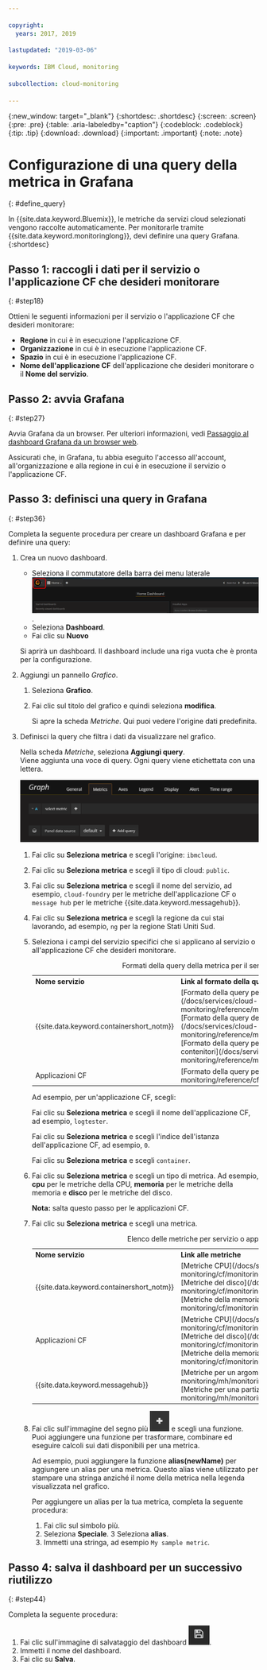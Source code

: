 ```yaml
---

copyright:
  years: 2017, 2019

lastupdated: "2019-03-06"

keywords: IBM Cloud, monitoring

subcollection: cloud-monitoring

---
```


{:new_window: target="_blank"}
{:shortdesc: .shortdesc}
{:screen: .screen}
{:pre: .pre}
{:table: .aria-labeledby="caption"}
{:codeblock: .codeblock}
{:tip: .tip}
{:download: .download}
{:important: .important}
{:note: .note}


# Configurazione di una query della metrica in Grafana
{: #define_query}

In {{site.data.keyword.Bluemix}}, le metriche da servizi cloud selezionati vengono raccolte automaticamente. Per monitorarle tramite {{site.data.keyword.monitoringlong}}, devi definire una query Grafana. 
{:shortdesc}

## Passo 1: raccogli i dati per il servizio o l'applicazione CF che desideri monitorare
{: #step18}

Ottieni le seguenti informazioni per il servizio o l'applicazione CF che desideri monitorare:

* **Regione** in cui è in esecuzione l'applicazione CF.
* **Organizzazione** in cui è in esecuzione l'applicazione CF. 	
* **Spazio** in cui è in esecuzione l'applicazione CF. 
* **Nome dell'applicazione CF** dell'applicazione che desideri monitorare o il **Nome del servizio**. 


## Passo 2: avvia Grafana
{: #step27}

Avvia Grafana da un browser. Per ulteriori informazioni, vedi [Passaggio al dashboard Grafana da un browser web](/docs/services/cloud-monitoring/grafana/navigating_grafana.html#launch_grafana_from_browser).

Assicurati che, in Grafana, tu abbia eseguito l'accesso all'account, all'organizzazione e alla regione in cui è in esecuzione il servizio o l'applicazione CF. 


## Passo 3: definisci una query in Grafana
{: #step36}

Completa la seguente procedura per creare un dashboard Grafana e per definire una query:

1. Crea un nuovo dashboard.

    * Seleziona il commutatore della barra dei menu laterale ![Barra dei menu laterale Grafana](images/grafana_settings.gif "Barra dei menu laterale Grafana").
    * Seleziona **Dashboard**.
    * Fai clic su **Nuovo**

    Si aprirà un dashboard. Il dashboard include una riga vuota che è pronta per la configurazione.

2. Aggiungi un pannello *Grafico*.

    1. Seleziona **Grafico**.

    2. Fai clic sul titolo del grafico e quindi seleziona **modifica**.

        Si apre la scheda *Metriche*. Qui puoi vedere l'origine dati predefinita.

3. Definisci la query che filtra i dati da visualizzare nel grafico. 

    Nella scheda *Metriche*, seleziona **Aggiungi query**. <br>Viene aggiunta una voce di query. Ogni query viene etichettata con una lettera.
    
    ![Nuova voce di query](images/grafana4_query_f1.gif "Nuova voce di query")
        
    1. Fai clic su **Seleziona metrica** e scegli l'origine: `ibmcloud`.
    
    2. Fai clic su **Seleziona metrica** e scegli il tipo di cloud: `public`.
    
    3. Fai clic su **Seleziona metrica** e scegli il nome del servizio, ad esempio, `cloud-foundry` per le metriche dell'applicazione CF o `message hub` per le metriche {{site.data.keyword.messagehub}}.
    
    4. Fai clic su **Seleziona metrica** e scegli la regione da cui stai lavorando, ad esempio, `ng` per la regione Stati Uniti Sud.
    
    5. Seleziona i campi del servizio specifici che si applicano al servizio o all'applicazione CF che desideri monitorare.

        <table>
          <caption>Formati della query della metrica per il servizio o l'applicazione CF</caption>
          <tr>
            <th>Nome servizio</th>
            <th>Link al formato della query della metrica</th> 
          </tr>
          <tr>
            <td>{{site.data.keyword.containershort_notm}}</td>
            <td>[Formato della query per le metriche della CPU raccolte per i contenitori](/docs/services/cloud-monitoring/reference/metrics_format_containers.html#cpu_containers) </br>[Formato della query delle metriche del carico per i nodi di lavoro](/docs/services/cloud-monitoring/reference/metrics_format_containers.html#load_workers) </br>[Formato della query per le metriche della memoria raccolte per i contenitori](/docs/services/cloud-monitoring/reference/metrics_format_containers.html#mem_containers)</td> 
          </tr>
          <tr>
            <td>Applicazioni CF</td>
            <td>[Formato della query per le applicazioni CF](/docs/services/cloud-monitoring/reference/cfapps_metrics_format.html#cfapps_metrics_format)</td> 
          </tr>
        </table>

        Ad esempio, per un'applicazione CF, scegli:
    
        Fai clic su **Seleziona metrica** e scegli il nome dell'applicazione CF, ad esempio, `logtester`.
    
        Fai clic su **Seleziona metrica** e scegli l'indice dell'istanza dell'applicazione CF, ad esempio, `0`.

        Fai clic su **Seleziona metrica** e scegli `container`.
    
    9. Fai clic su **Seleziona metrica** e scegli un tipo di metrica. Ad esempio, **cpu** per le metriche della CPU, **memoria** per le metriche della memoria e **disco** per le metriche del disco. 

        **Nota:** salta questo passo per le applicazioni CF. 

    10. Fai clic su **Seleziona metrica** e scegli una metrica. 

        <table>
          <caption>Elenco delle metriche per servizio o applicazione CF</caption>
          <tr>
            <th>Nome servizio</th>
            <th>Link alle metriche</th> 
          </tr>
          <tr>
            <td>{{site.data.keyword.containershort_notm}}</td>
            <td>[Metriche CPU](/docs/services/cloud-monitoring/cf/monitoring_cf_apps_ov.html#cpu_metrics) </br>[Metriche del disco](/docs/services/cloud-monitoring/cf/monitoring_cf_apps_ov.html#disk_metrics)   </br>[Metriche della memoria](/docs/services/cloud-monitoring/cf/monitoring_cf_apps_ov.html#mem_metrics)</td> 
          </tr>
          <tr>
            <td>Applicazioni CF</td>
            <td>[Metriche CPU](/docs/services/cloud-monitoring/cf/monitoring_cf_apps_ov.html#cpu_metrics) </br>[Metriche del disco](/docs/services/cloud-monitoring/cf/monitoring_cf_apps_ov.html#disk_metrics)   </br>[Metriche della memoria](/docs/services/cloud-monitoring/cf/monitoring_cf_apps_ov.html#mem_metrics)</td> 
          </tr>
          <tr>
            <td>{{site.data.keyword.messagehub}}</td>
            <td>[Metriche per un argomento Kafka](/docs/services/cloud-monitoring/mh/monitoring_mh_ov.html#kafka_topic_metrics) </br>[Metriche per una partizione Kafka](/docs/services/cloud-monitoring/mh/monitoring_mh_ov.html#kafka_partition_metrics)</td> 
          </tr>
        </table>

    10. Fai clic sull'immagine del segno più ![Icone Aggiungi](images/grafana_plus_image.gif "Immagine del segno più") e scegli una funzione. Puoi aggiungere una funzione per trasformare, combinare ed eseguire calcoli sui dati disponibili per una metrica.
        
        Ad esempio, puoi aggiungere la funzione **alias(newName)** per aggiungere un alias per una metrica. Questo alias viene utilizzato per stampare una stringa anziché il nome della metrica nella legenda visualizzata nel grafico.
        
        Per aggiungere un alias per la tua metrica, completa la seguente procedura:
        
        1. Fai clic sul simbolo più.
        2. Seleziona **Speciale**. 
        3 Seleziona **alias**.
        4. Immetti una stringa, ad esempio `My sample metric`.


## Passo 4: salva il dashboard per un successivo riutilizzo
{: #step44}

Completa la seguente procedura:

1. Fai clic sull'immagine di salvataggio del dashboard ![Immagine di salvataggio del dashboard](images/grafana_save_image.gif "Immagine di salvataggio del dashboard").
2. Immetti il nome del dashboard.
3. Fai clic su **Salva**.
